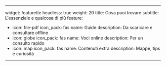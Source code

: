 
---
widget: featurette
headless: true
weight: 20
title: Cosa puoi trovare
subtitle: L'essenziale e qualcosa di più
feature:
  - icon: file-pdf
    icon_pack: fas
    name: Guide
    description: Da scaricare e consultare offline
  - icon: globe
    icon_pack: fas
    name: Voci online
    description: Per un consulto rapido
  - icon: map
    icon_pack: fas
    name: Contenuti extra
    description: Mappe, tips e curiosità
---
